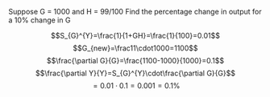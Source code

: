 Suppose G = 1000 and H = 99/100
Find the percentage change in output for a 10% change in G

$$S_{G}^{Y}=\frac{1}{1+GH}=\frac{1}{100}=0.01$$
$$G_{new}=\frac11\cdot1000=1100$$
$$\frac{\partial G}{G}=\frac{1100-1000}{1000}=0.1$$
$$\frac{\partial Y}{Y}=S_{G}^{Y}\cdot\frac{\partial G}{G}$$
$$=0.01\cdot0.1=0.001=0.1\%$$

